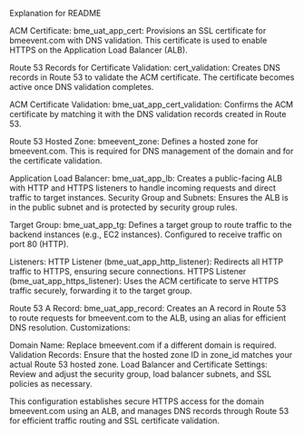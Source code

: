 Explanation for README

ACM Certificate:
bme_uat_app_cert: Provisions an SSL certificate for bmeevent.com with DNS validation. This certificate is used to enable HTTPS on the Application Load Balancer (ALB).

Route 53 Records for Certificate Validation:
cert_validation: Creates DNS records in Route 53 to validate the ACM certificate. The certificate becomes active once DNS validation completes.

ACM Certificate Validation:
bme_uat_app_cert_validation: Confirms the ACM certificate by matching it with the DNS validation records created in Route 53.

Route 53 Hosted Zone:
bmeevent_zone: Defines a hosted zone for bmeevent.com. This is required for DNS management of the domain and for the certificate validation.

Application Load Balancer:
bme_uat_app_lb: Creates a public-facing ALB with HTTP and HTTPS listeners to handle incoming requests and direct traffic to target instances.
Security Group and Subnets: Ensures the ALB is in the public subnet and is protected by security group rules.

Target Group:
bme_uat_app_tg: Defines a target group to route traffic to the backend instances (e.g., EC2 instances). Configured to receive traffic on port 80 (HTTP).

Listeners:
HTTP Listener (bme_uat_app_http_listener): Redirects all HTTP traffic to HTTPS, ensuring secure connections.
HTTPS Listener (bme_uat_app_https_listener): Uses the ACM certificate to serve HTTPS traffic securely, forwarding it to the target group.

Route 53 A Record:
bme_uat_app_record: Creates an A record in Route 53 to route requests for bmeevent.com to the ALB, using an alias for efficient DNS resolution.
Customizations:

Domain Name: Replace bmeevent.com if a different domain is required.
Validation Records: Ensure that the hosted zone ID in zone_id matches your actual Route 53 hosted zone.
Load Balancer and Certificate Settings: Review and adjust the security group, load balancer subnets, and SSL policies as necessary.

This configuration establishes secure HTTPS access for the domain bmeevent.com using an ALB, and manages DNS records through Route 53 for efficient traffic routing and SSL certificate validation.